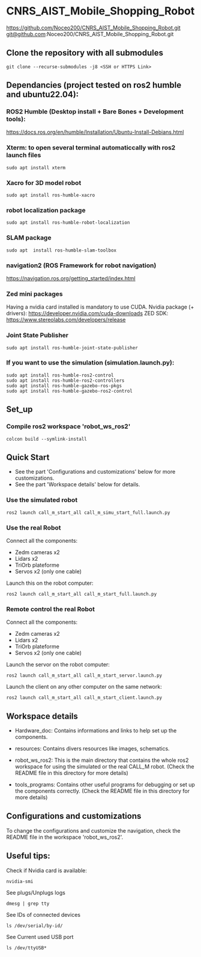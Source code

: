 # CNRS_AIST_Mobile_Shopping_Robot
https://github.com/Noceo200/CNRS_AIST_Mobile_Shopping_Robot.git
git@github.com:Noceo200/CNRS_AIST_Mobile_Shopping_Robot.git

## Clone the repository with all submodules
```
git clone --recurse-submodules -j8 <SSH or HTTPS Link>
```

## Dependancies (project tested on ros2 humble and ubuntu22.04): 
### ROS2 Humble (Desktop install + Bare Bones + Development tools):
https://docs.ros.org/en/humble/Installation/Ubuntu-Install-Debians.html

### Xterm: to open several terminal automaticcally with ros2 launch files
```
sudo apt install xterm
```

### Xacro for 3D model robot
```
sudo apt install ros-humble-xacro
```

###  robot localization package
```
sudo apt install ros-humble-robot-localization
```

###  SLAM package
```
sudo apt  install ros-humble-slam-toolbox
```

### navigation2 (ROS Framework for robot navigation)
https://navigation.ros.org/getting_started/index.html

### Zed mini packages
Having a nvidia card installed is mandatory to use CUDA.
Nvidia package (+ drivers):
https://developer.nvidia.com/cuda-downloads
ZED SDK:
https://www.stereolabs.com/developers/release

### Joint State Publisher
```
sudo apt install ros-humble-joint-state-publisher
```

### If you want to use the simulation (simulation.launch.py):
```
sudo apt install ros-humble-ros2-control
sudo apt install ros-humble-ros2-controllers
sudo apt install ros-humble-gazebo-ros-pkgs
sudo apt install ros-humble-gazebo-ros2-control
```

## Set_up
### Compile ros2 workspace 'robot_ws_ros2'
```
colcon build --symlink-install
```

## Quick Start

* See the part 'Configurations and customizations' below for more customizations.
* See the part 'Workspace details' below for details.

### Use the simulated robot
```
ros2 launch call_m_start_all call_m_simu_start_full.launch.py
```

### Use the real Robot
Connect all the components:
* Zedm cameras x2
* Lidars x2
* TriOrb plateforme
* Servos x2 (only one cable)

Launch this on the robot computer:
```
ros2 launch call_m_start_all call_m_start_full.launch.py
```

### Remote control the real Robot
Connect all the components:
* Zedm cameras x2
* Lidars x2
* TriOrb plateforme
* Servos x2 (only one cable)

Launch the servor on the robot computer:
```
ros2 launch call_m_start_all call_m_start_servor.launch.py
```

Launch the client on any other computer on the same network:
```
ros2 launch call_m_start_all call_m_start_client.launch.py
```

## Workspace details
* Hardware_doc:
	Contains informations and links to help set up the components.
		
* resources:
	Contains divers resources like images, schematics.

* robot_ws_ros2:
	This is the main directory that contains the whole ros2 workspace for using the simulated or the real CALL_M robot. (Check the README file in this directory for more details)
	
* tools_programs:
	Contains other useful programs for debugging or set up the components correctly. (Check the README file in this directory for more details)

## Configurations and customizations

To change the configurations and customize the navigation, check the README file in the workspace 'robot_ws_ros2'.

## Useful tips:
Check if Nvidia card is available:
```
nvidia-smi
```

See plugs/Unplugs logs
```
dmesg | grep tty
```

See IDs of connected devices
```
ls /dev/serial/by-id/
```

See Current used USB port
```
ls /dev/ttyUSB*
```

